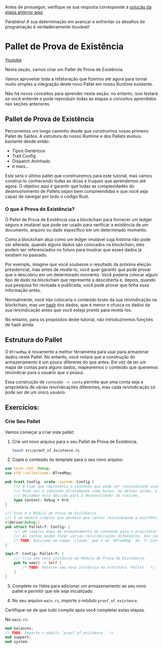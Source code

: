 Antes de prosseguir, verifique se sua resposta corresponde à [solução da etapa anterior aqui](https://gist.github.com/nomadbitcoin/1883ed94b8c8439df4264024af3e31c2)

Parabéns! A sua determinação em avançar e enfrentar os desafios de programação é verdadeiramente louvável!

# Pallet de Prova de Existência

[Youtube](https://youtu.be/7F7qn7n7_i0?si=7UeQMtEd7Q787ijI)

Nesta seção, vamos criar um Pallet de Prova de Existência.

Vamos aproveitar toda a refatoração que fizemos até agora para tornar muito simples a integração deste novo Pallet em nosso Runtime existente.

Não há novos conceitos para aprender nesta seção; no entanto, isso testará se você entende e pode reproduzir todas as etapas e conceitos aprendidos nas seções anteriores.

## Pallet de Prova de Existência

Percorremos um longo caminho desde que construímos nosso primeiro Pallet de Saldos. A estrutura do nosso Runtime e dos Pallets evoluiu bastante desde então:

- Tipos Genéricos
- Trait Config
- Dispatch Aninhado
- e mais...

Este será o último pallet que construiremos para este tutorial, mas vamos construí-lo conhecendo todas as dicas e truques que aprendemos até agora. O objetivo aqui é garantir que todas as complexidades do desenvolvimento de Pallets sejam bem compreendidas e que você seja capaz de navegar por todo o código Rust.

### O que é Prova de Existência?

O Pallet de Prova de Existência usa a blockchain para fornecer um ledger seguro e imutável que pode ser usado para verificar a existência de um documento, arquivo ou dado específico em um determinado momento.

Como a blockchain atua como um ledger imutável cuja história não pode ser alterada, quando alguns dados são colocados na blockchain, eles podem ser referenciados no futuro para mostrar que esses dados já existiam no passado.

Por exemplo, imagine que você soubesse o resultado da próxima eleição presidencial, mas antes de revelá-lo, você quer garantir que pode provar que o descobriu em um determinado momento. Você poderia colocar algum tipo de dado na blockchain que represente a descoberta e, depois, quando sua pesquisa for revisada e publicada, você pode provar que tinha essa informação antes.

Normalmente, você não colocaria o conteúdo bruto da sua reivindicação na blockchain, mas um [hash](https://en.wikipedia.org/wiki/Cryptographic_hash_function) dos dados, que é menor e ofusca os dados da sua reivindicação antes que você esteja pronto para revelá-los.

No entanto, para os propósitos deste tutorial, não introduziremos funções de hash ainda.

## Estrutura do Pallet

O `BTreeMap` é novamente a melhor ferramenta para usar para armazenar dados neste Pallet. No entanto, você notará que a construção do armazenamento é um pouco diferente do que antes. Em vez de ter um mapa de contas para alguns dados, mapearemos o conteúdo que queremos reivindicar para o usuário que o possui.

Essa construção de `conteúdo -> conta` permite que uma conta seja a proprietária de várias reivindicações diferentes, mas cada reivindicação só pode ser de um único usuário.

## Exercícios:

### Crie Seu Pallet

Vamos começar a criar este pallet:

1. Crie um novo arquivo para o seu Pallet de Prova de Existência.

	```bash
	touch src/proof_of_existence.rs
	```

2. Copie o conteúdo do template para o seu novo arquivo.

```rust
use core::fmt::Debug;
use std::collections::BTreeMap;

pub trait Config: crate::system::Config {
	/// O tipo que representa o conteúdo que pode ser reivindicado usando este pallet.
	/// Pode ser o conteúdo diretamente como bytes, ou melhor ainda, o hash desse conteúdo.
	/// Deixamos essa decisão para o desenvolvedor do runtime.
	type Content: Debug + Ord;
}

/// Este é o Módulo de Prova de Existência.
/// É um módulo simples que permite que contas reivindiquem a existência de alguns dados.
#[derive(Debug)]
pub struct Pallet<T: Config> {
	/// Um simples mapa de armazenamento de conteúdo para o proprietário desse conteúdo.
	/// As contas podem fazer várias reivindicações diferentes, mas cada reivindicação só pode ter um proprietário.
	/* TODO: Adicione um campo `claims` que é um `BTreeMap` de `T::Content` para `T::AccountId`. */
}

impl<T: Config> Pallet<T> {
	/// Cria uma nova instância do Módulo de Prova de Existência.
	pub fn new() -> Self {
		/* TODO: Retorne uma nova instância da estrutura `Pallet`. */
	}
}
```

3. Complete os `TODO`s para adicionar um armazenamento ao seu novo pallet e permitir que ele seja inicializado.

4. No seu arquivo `main.rs`, importe o módulo `proof_of_existence`.

Certifique-se de que tudo compile após você completar estas etapas.

No `main.rs`:

```rust
mod balances;
/* TODO: Importe o módulo `proof_of_existence`. */
mod support;
mod system;
```